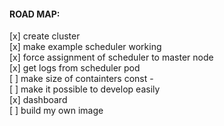 #### ROAD MAP:
[x] create cluster								<br>
[x] make example scheduler working 				 <br>
[x] force assignment of scheduler to master node 		<br>
[x] get logs from scheduler pod					<br>
[ ] make size of containters const				-<br>
[ ] make it possible to develop easily				<br>
[x] dashboard							<br>
[ ] build my own image <br>
